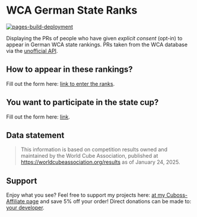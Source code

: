 # WCA German State Ranks
[![pages-build-deployment](https://github.com/AnnikaStein/WCA-German-State-Ranks/actions/workflows/pages/pages-build-deployment/badge.svg)](https://github.com/AnnikaStein/WCA-German-State-Ranks/actions/workflows/pages/pages-build-deployment)

Displaying the PRs of people who have given *explicit consent* (opt-in) to appear in German WCA state rankings. PRs taken from the WCA database via the [unofficial API](https://github.com/robiningelbrecht/wca-rest-api).

## How to appear in these rankings?
Fill out the form here: [link to enter the ranks](https://docs.google.com/forms/d/e/1FAIpQLSdoLLgBLfTxZIwKJx9QC5XywuMRBreKU4ElbLTvMEZqxRHFcw/viewform).

## You want to participate in the state cup?
Fill out the form here: [link](https://docs.google.com/forms/d/e/1FAIpQLSdqA8dWufte8_KMMjQVvB0JpeQgKIzr1FH1Dk2-MgjFVEZjdw/viewform).

## Data statement
> This information is based on competition results owned and maintained by the
> World Cube Association, published at https://worldcubeassociation.org/results
> as of January 24, 2025.

## Support
Enjoy what you see? Feel free to support my projects here: [at my Cuboss-Affiliate page](https://cuboss.com/affiliate/?affiliate=hugacuba&r=hugacuba) and save 5% off your order! Direct donations can be made to: [your developer](https://www.paypal.com/paypalme/hugacuba).

